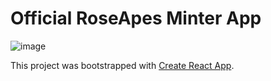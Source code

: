 # Official RoseApes Minter App

![image](https://user-images.githubusercontent.com/4479171/160626375-3229ff8c-8da3-41f4-b4da-2fb1b1302f29.png)

This project was bootstrapped with [Create React App](https://github.com/facebook/create-react-app).
